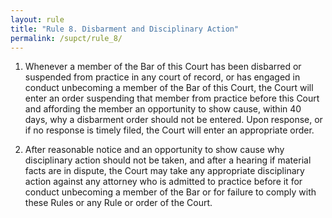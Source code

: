 ```yaml
---
layout: rule
title: "Rule 8. Disbarment and Disciplinary Action"
permalink: /supct/rule_8/
---
```


1. Whenever a member of the Bar of this Court has been disbarred or suspended from practice in any court of record, or has engaged in conduct unbecoming a member of the Bar of this Court, the Court will enter an order suspending that member from practice before this Court and affording the member an opportunity to show cause, within 40 days, why a disbarment order should not be entered. Upon response, or if no response is timely filed, the Court will enter an appropriate order.


2. After reasonable notice and an opportunity to show cause why disciplinary action should not be taken, and after a hearing if material facts are in dispute, the Court may take any appropriate disciplinary action against any attorney who is admitted to practice before it for conduct unbecoming a member of the Bar or for failure to comply with these Rules or any Rule or order of the Court.